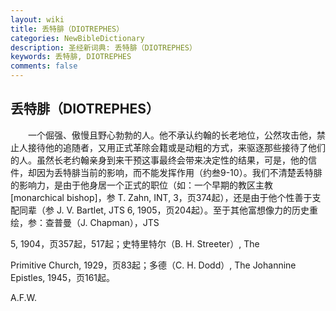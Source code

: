 ```yaml
---
layout: wiki
title: 丢特腓（DIOTREPHES）
categories: NewBibleDictionary
description: 圣经新词典: 丢特腓（DIOTREPHES）
keywords: 丢特腓, DIOTREPHES
comments: false
---
```


## 丢特腓（DIOTREPHES）

　　一个倔强、傲慢且野心勃勃的人。他不承认约翰的长老地位，公然攻击他，禁止人接待他的追随者，又用正式革除会籍或是动粗的方式，来驱逐那些接待了他们的人。虽然长老约翰亲身到来干预这事最终会带来决定性的结果，可是，他的信件，却因为丢特腓当前的影响，而不能发挥作用（约叁9-10）。我们不清楚丢特腓的影响力，是由于他身居一个正式的职位（如：一个早期的教区主教 [monarchical bishop]，参 T. Zahn, INT, 3，页374起），还是由于他个性善于支配同辈（参 J. V. Bartlet, JTS 6, 1905，页204起）。至于其他富想像力的历史重绘，参：查普曼（J. Chapman），JTS

5, 1904，页357起，517起；史特里特尔（B. H. Streeter）, The

Primitive Church, 1929，页83起；多德（C. H. Dodd）, The Johannine Epistles, 1945，页161起。

A.F.W.








